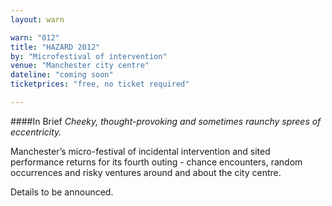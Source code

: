 ```yaml
---
layout: warn

warn: "012"
title: "HAZARD 2012"
by: "Microfestival of intervention"
venue: "Manchester city centre"
dateline: "coming soon"
ticketprices: "free, no ticket required"

---
```

####In Brief
*Cheeky, thought-provoking and sometimes raunchy sprees of eccentricity.*

Manchester’s micro-festival of incidental intervention and sited performance returns for its fourth outing - chance encounters, random occurrences and risky ventures around and about the city centre.

Details to be announced.